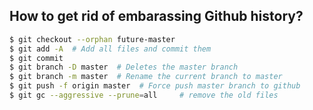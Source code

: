 ## How to get rid of embarassing Github history?

```bash
$ git checkout --orphan future-master
$ git add -A  # Add all files and commit them
$ git commit
$ git branch -D master  # Deletes the master branch
$ git branch -m master  # Rename the current branch to master
$ git push -f origin master  # Force push master branch to github
$ git gc --aggressive --prune=all     # remove the old files
```
